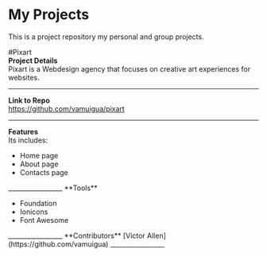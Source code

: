 # My Projects
This is a project repository my personal and group projects.

#Pixart<br>
**Project Details**<br>
Pixart is a Webdesign agency that focuses on creative art experiences for websites.
_________________
**Link to Repo**<br>
https://github.com/vamuigua/pixart
_________________
**Features**<br>
Its includes:
<ul>
<li>Home page</li>
<li>About page</li>
<li>Contacts page</li>
</ul>
_________________
**Tools**
<ul>
<li>Foundation</li>
<li>Ionicons</li>
<li>Font Awesome</li>
</ul>
_________________
**Contributors**
[Victor Allen](https://github.com/vamuigua)
_________________
